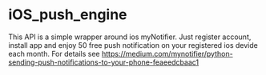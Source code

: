 # iOS_push_engine

This API is a simple wrapper around ios myNotifier.
Just register account, install app and enjoy 50 free push notification on your registered ios devide each month.
For details see https://medium.com/mynotifier/python-sending-push-notifications-to-your-phone-feaeedcbaac1
